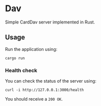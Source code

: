 # Dav

Simple CardDav server implemented in Rust.

## Usage

Run the application using:
```
cargo run
```

### Health check

You can check the status of the server using:
```
curl -i http://127.0.0.1:3000/health
```

You should receive a `200 OK`.
